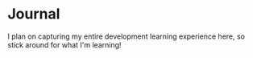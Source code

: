 # Journal
I plan on capturing my entire development learning experience here, so stick around for what I'm learning!
